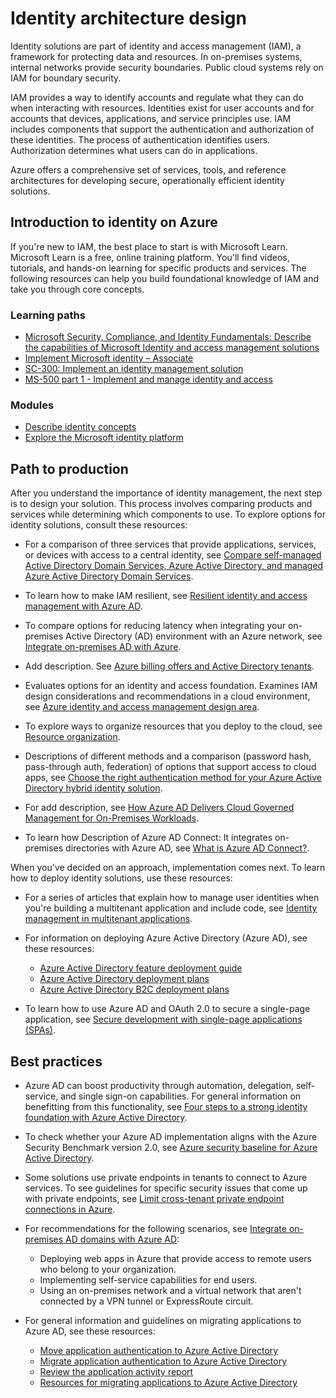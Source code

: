 # Identity architecture design

Identity solutions are part of identity and access management (IAM), a framework for protecting data and resources. In on-premises systems, internal networks provide security boundaries. Public cloud systems rely on IAM for boundary security.

IAM provides a way to identify accounts and regulate what they can do when interacting with resources. Identities exist for user accounts and for accounts that devices, applications, and service principles use. IAM includes components that support the authentication and authorization of these identities. The process of authentication identifies users. Authorization determines what users can do in applications.

Azure offers a comprehensive set of services, tools, and reference architectures for developing secure, operationally efficient identity solutions.

## Introduction to identity on Azure

If you're new to IAM, the best place to start is with Microsoft Learn. Microsoft Learn is a free, online training platform. You'll find videos, tutorials, and hands-on learning for specific products and services. The following resources can help you build foundational knowledge of IAM and take you through core concepts.

### Learning paths

- [Microsoft Security, Compliance, and Identity Fundamentals: Describe the capabilities of Microsoft Identity and access management solutions][Microsoft Security, Compliance, and Identity Fundamentals: Describe the capabilities of Microsoft Identity and access management solutions]
- [Implement Microsoft identity – Associate][Implement Microsoft identity – Associate]
- [SC-300: Implement an identity management solution][SC-300: Implement an identity management solution]
- [MS-500 part 1 - Implement and manage identity and access][MS-500 part 1 - Implement and manage identity and access]

### Modules

- [Describe identity concepts][Describe identity concepts]
- [Explore the Microsoft identity platform][Explore the Microsoft identity platform]

## Path to production

After you understand the importance of identity management, the next step is to design your solution. This process involves comparing products and services while determining which components to use. To explore options for identity solutions, consult these resources:

- For a comparison of three services that provide applications, services, or devices with access to a central identity, see [Compare self-managed Active Directory Domain Services, Azure Active Directory, and managed Azure Active Directory Domain Services][Compare self-managed Active Directory Domain Services, Azure Active Directory, and managed Azure Active Directory Domain Services].

- To learn how to make IAM resilient, see [Resilient identity and access management with Azure AD][Resilient identity and access management with Azure AD].

- To compare options for reducing latency when integrating your on-premises Active Directory (AD) environment with an Azure network, see [Integrate on-premises AD with Azure][Integrate on-premises AD with Azure].

- Add description. See [Azure billing offers and Active Directory tenants][Azure billing offers and Active Directory tenants].

- Evaluates options for an identity and access foundation. Examines IAM design considerations and recommendations in a cloud environment, see [Azure identity and access management design area][Azure identity and access management design area].

- To explore ways to organize resources that you deploy to the cloud, see [Resource organization][Resource organization].

- Descriptions of different methods and a comparison (password hash, pass-through auth, federation) of options that support access to cloud apps, see [Choose the right authentication method for your Azure Active Directory hybrid identity solution][Choose the right authentication method for your Azure Active Directory hybrid identity solution].

- For add description, see [How Azure AD Delivers Cloud Governed Management for On-Premises Workloads][How Azure AD Delivers Cloud Governed Management for On-Premises Workloads].

- To learn how Description of Azure AD Connect: It integrates on-premises directories with Azure AD, see [What is Azure AD Connect?][What is Azure AD Connect?].

When you've decided on an approach, implementation comes next. To learn how to deploy identity solutions, use these resources:

- For a series of articles that explain how to manage user identities when you're building a multitenant application and include code, see [Identity management in multitenant applications][Identity management in multitenant applications].

- For information on deploying Azure Active Directory (Azure AD), see these resources:

  - [Azure Active Directory feature deployment guide][Azure Active Directory feature deployment guide]
  - [Azure Active Directory deployment plans][Azure Active Directory deployment plans]
  - [Azure Active Directory B2C deployment plans][Azure Active Directory B2C deployment plans]

- To learn how to use Azure AD and OAuth 2.0 to secure a single-page application, see [Secure development with single-page applications (SPAs)][Secure development with single-page applications (SPAs)].

## Best practices

- Azure AD can boost productivity through automation, delegation, self-service, and single sign-on capabilities. For general information on benefitting from this functionality, see [Four steps to a strong identity foundation with Azure Active Directory][Four steps to a strong identity foundation with Azure Active Directory].

- To check whether your Azure AD implementation aligns with the Azure Security Benchmark version 2.0, see [Azure security baseline for Azure Active Directory][Azure security baseline for Azure Active Directory].

- Some solutions use private endpoints in tenants to connect to Azure services. To see guidelines for specific security issues that come up with private endpoints, see [Limit cross-tenant private endpoint connections in Azure][Limit cross-tenant private endpoint connections in Azure].

- For recommendations for the following scenarios, see [Integrate on-premises AD domains with Azure AD][Integrate on-premises AD domains with Azure AD]:

  - Deploying web apps in Azure that provide access to remote users who belong to your organization.
  - Implementing self-service capabilities for end users.
  - Using an on-premises network and a virtual network that aren't connected by a VPN tunnel or ExpressRoute circuit.

- For general information and guidelines on migrating applications to Azure AD, see these resources:

  - [Move application authentication to Azure Active Directory][Move application authentication to Azure Active Directory]
  - [Migrate application authentication to Azure Active Directory][Migrate application authentication to Azure Active Directory]
  - [Review the application activity report][Review the application activity report]
  - [Resources for migrating applications to Azure Active Directory][Resources for migrating applications to Azure Active Directory]









[Azure Active Directory B2C deployment plans]: https://docs.microsoft.com/en-us/azure/active-directory/fundamentals/azure-active-directory-b2c-deployment-plans
[Azure Active Directory deployment plans]: https://docs.microsoft.com/en-us/azure/active-directory/fundamentals/active-directory-deployment-plans
[Azure Active Directory feature deployment guide]: https://docs.microsoft.com/en-us/azure/active-directory/fundamentals/active-directory-deployment-checklist-p2
[Azure billing offers and Active Directory tenants]: https://docs.microsoft.com/en-us/azure/cloud-adoption-framework/ready/landing-zone/design-area/azure-billing-ad-tenant
[Azure identity and access management design area]: https://docs.microsoft.com/en-us/azure/cloud-adoption-framework/ready/landing-zone/design-area/identity-access
[Azure security baseline for Azure Active Directory]: https://docs.microsoft.com/en-us/security/benchmark/azure/baselines/aad-security-baseline
[Choose the right authentication method for your Azure Active Directory hybrid identity solution]: https://docs.microsoft.com/en-us/azure/active-directory/hybrid/choose-ad-authn
[Compare self-managed Active Directory Domain Services, Azure Active Directory, and managed Azure Active Directory Domain Services]: https://docs.microsoft.com/en-us/azure/active-directory-domain-services/compare-identity-solutions
[Describe identity concepts]: https://docs.microsoft.com/en-us/learn/modules/describe-identity-principles-concepts/
[Explore the Microsoft identity platform]: https://docs.microsoft.com/en-us/learn/modules/explore-microsoft-identity-platform/
[Four steps to a strong identity foundation with Azure Active Directory]: https://docs.microsoft.com/en-us/azure/active-directory/hybrid/four-steps
[How Azure AD Delivers Cloud Governed Management for On-Premises Workloads]: https://docs.microsoft.com/en-us/azure/active-directory/hybrid/cloud-governed-management-for-on-premises
[Identity management in multitenant applications]: https://docs.microsoft.com/en-us/azure/architecture/multitenant-identity/
[Implement Microsoft identity – Associate]: https://docs.microsoft.com/en-us/learn/paths/m365-identity-associate/
[Integrate on-premises AD with Azure]: https://docs.microsoft.com/en-us/azure/architecture/reference-architectures/identity/
[Integrate on-premises AD domains with Azure AD]: https://docs.microsoft.com/en-us/azure/architecture/reference-architectures/identity/azure-ad
[Limit cross-tenant private endpoint connections in Azure]: https://docs.microsoft.com/en-us/azure/cloud-adoption-framework/ready/azure-best-practices/limit-cross-tenant-private-endpoint-connections
[Microsoft Security, Compliance, and Identity Fundamentals: Describe the capabilities of Microsoft Identity and access management solutions]: https://docs.microsoft.com/en-us/learn/paths/describe-capabilities-of-microsoft-identity-access/
[Migrate application authentication to Azure Active Directory]: https://docs.microsoft.com/en-us/azure/active-directory/manage-apps/migrate-application-authentication-to-azure-active-directory
[Move application authentication to Azure Active Directory]: https://docs.microsoft.com/en-us/azure/active-directory/manage-apps/migrate-adfs-apps-to-azure
[MS-500 part 1 - Implement and manage identity and access]: https://docs.microsoft.com/en-us/learn/paths/implement-manage-identity-access/
[Resilient identity and access management with Azure AD]: https://docs.microsoft.com/en-us/azure/architecture/guide/resilience/resilience-overview
[Resource organization]: https://docs.microsoft.com/en-us/azure/cloud-adoption-framework/ready/landing-zone/design-area/resource-org
[Resources for migrating applications to Azure Active Directory]: https://docs.microsoft.com/en-us/azure/active-directory/manage-apps/migration-resources
[Review the application activity report]: https://docs.microsoft.com/en-us/azure/active-directory/manage-apps/migrate-adfs-application-activity
[SC-300: Implement an identity management solution]: https://docs.microsoft.com/en-us/learn/paths/implement-identity-management-solution/
[Secure development with single-page applications (SPAs)]: https://docs.microsoft.com/en-us/azure/architecture/guide/resilience/azure-ad-secure-single-page-application
[What is Azure AD Connect?]: https://docs.microsoft.com/en-us/azure/active-directory/hybrid/whatis-azure-ad-connect
